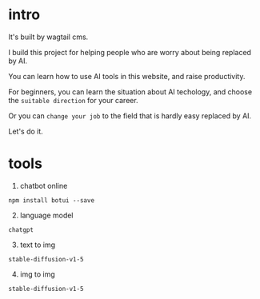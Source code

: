 # intro

It's built by wagtail cms.

I build this project for helping people who are worry about being replaced by AI.

You can learn how to use AI tools in this website, and raise productivity.

For beginners, you can learn the situation about AI techology, and choose the `suitable direction` for your career.

Or you can `change your job` to the field that is hardly easy replaced by AI.

Let's do it.


# tools

1. chatbot online
```
npm install botui --save
```

2. language model
```
chatgpt
```

3. text to img
```
stable-diffusion-v1-5
```

4. img to img 
```
stable-diffusion-v1-5
```
